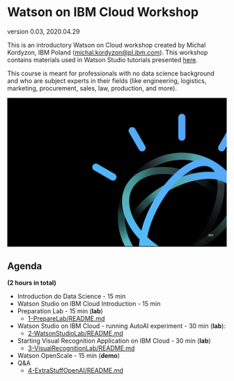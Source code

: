# Watson on IBM Cloud Workshop  
  
version 0.03, 2020.04.29  
  
This is an introductory Watson on Cloud workshop created by Michal Kordyzon, IBM Poland (michal.kordyzon@pl.ibm.com).
This workshop contains materials used in Watson Studio tutorials presented [here](https://www.ibm.com/cloud/garage/dte/tutorial/ibmr-watson-studio-mldl-made-easy).  
  
This course is meant for professionals with no data science background and who are subject experts in their fields (like engineering, logistics, marketing, procurement, sales, law, production, and more).  
   
![w1](/images/w1.png)  
  
## Agenda  
  
**(2 hours in total)**  
+ Introduction do Data Science - 15 min  
+ Watson Studio on IBM Cloud Introduction - 15 min  
+ Preparation Lab - 15 min (**lab**)  
  + [1-PrepareLab/README.md](1-PrepareLab/README.md)  
+ Watson Studio on IBM Cloud - running AutoAI experiment - 30 min (**lab**):  
  + [2-WatsonStudioLab/README.md](2-WatsonStudioLab/README.md)  
+ Starting Visual Recognition Application on IBM Cloud - 30 min (**lab**)  
  + [3-VisualRecognitionLab/README.md](3-VisualRecognitionLab/README.md)  
+ Watson OpenScale - 15 min (**demo**)  
+ Q&A  
  + [4-ExtraStuffOpenAI/README.md](4-ExtraStuffOpenAI/README.md)  
  